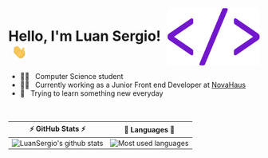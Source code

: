 <img src="images/tag.png" width="185px" align ="right">

# Hello, I'm Luan Sergio! &nbsp;<img src="images/hi.gif" width="30px">
- 👨‍🎓 &nbsp; Computer Science student <br>
- 👨‍💻 &nbsp; Currently working as a Junior Front end Developer at [NovaHaus](https://novahaus.com.br/)<br>
- 📕 &nbsp; Trying to learn something new everyday <br>
<br><br>

⚡ GitHub Stats ⚡            |  🤖 Languages 🤖
:-------------------------:|:-------------------------:
![LuanSergio's github stats](https://github-readme-stats.vercel.app/api?username=LuanSergio&hide=contribs,prs&show_icons=true&count_private=true&theme=midnight-purple&text_color=0969da&bg_color=ffffff00&hide_border=true) | ![Most used languages](https://github-readme-stats.vercel.app/api/top-langs/?username=LuanSergio&theme=midnight-purple&text_color=0969da&bg_color=ffffff00&hide_border=true&layout=compact)



